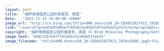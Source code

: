 ```yaml
---
layout: post
title:  "梅萨维德国家公园的悬崖宫，美国"
date:   "2022-11-15 16:00:00 +0800"
image_url: "http://cn.bing.com/th?id=OHR.Unesco50_ZH-CN3652927413_1920x1080.jpg&rf=LaDigue_1920x1080.jpg&pid=hp"
link: "/search?q=%e4%b8%96%e7%95%8c%e9%81%97%e4%ba%a7&form=hpcapt&mkt=zh-cn"
copyright: "梅萨维德国家公园的悬崖宫，美国 (© Brad McGinley Photography/Getty Images)"
image_hash: "498233b7b47ff65debc62d0db5f2e635"
image_filename: "th?id=OHR.Unesco50_ZH-CN3652927413_1920x1080.jpg&rf=LaDigue_1920x1080.jpg&pid=hp"
---
```

